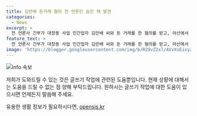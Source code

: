 ```yaml
---
title: 김만배 돈거래 혐의 전 언론인 숨진 채 발견
categories:
  - News
excerpt: >
  전 언론사 간부가 대장동 사업 민간업자 김만배 씨와 돈 거래를 한 혐의를 받고, 야산에서 숨진 채 발견됐습니다. 2020년 주택을 매입하기 위해 김씨에게 1억 원을 빌렸고, 기사 청탁과 무관하다고 주장해왔습니다.
feature_text: >
  전 언론사 간부가 대장동 사업 민간업자 김만배 씨와 돈 거래를 한 혐의를 받고, 야산에서 숨진 채 발견됐습니다. 2020년 주택을 매입하기 위해 김씨에게 1억 원을 빌렸고, 기사 청탁과 무관하다고 주장해왔습니다.
image: 'https://blogger.googleusercontent.com/img/b/R29vZ2xl/AVvXsEixyZcFfHzMRdzZMjFBmAUKJYCLCGyLL1o632UiGVXcaFdKo_bkvkuCioo0uUKlGfBVcT3P84aROyZIXSBEx3Aw5nCQ3pTgDom1WDC4m8eifvWiAmWEEVb4x6G_l8C0QH225ldMjyaFvpxGEBGNO37VmDTDMHGhJPq73UglMfDca1-0aw/s1600/blogspot.png'
---
```


<p><img src="https://blogger.googleusercontent.com/img/b/R29vZ2xl/AVvXsEixyZcFfHzMRdzZMjFBmAUKJYCLCGyLL1o632UiGVXcaFdKo_bkvkuCioo0uUKlGfBVcT3P84aROyZIXSBEx3Aw5nCQ3pTgDom1WDC4m8eifvWiAmWEEVb4x6G_l8C0QH225ldMjyaFvpxGEBGNO37VmDTDMHGhJPq73UglMfDca1-0aw/s1600/blogspot.png" alt="info 속보" /></p>

<p>저희가 도와드릴 수 있는 것은 글쓰기 작업에 관련된 도움뿐입니다. 현재 상황에 대해서는 도움을 드릴 수 없는 점 양해 부탁드립니다. 원하시는 글쓰기 작업에 대한 도움이 있으시면 언제든지 말씀해 주세요.</p>
유용한 생활 정보가 필요하시다면, <a href="https://opensis.kr" rel="dofollow">opensis.kr</a>


